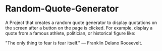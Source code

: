 # Random-Quote-Generator

A Project that creates a random quote generator to display quotations on the screen after a button on the page is clicked.
For example, display a quote from a famous athlete, politician, or historical figure like:

"The only thing to fear is fear itself." — Franklin Delano Roosevelt.
